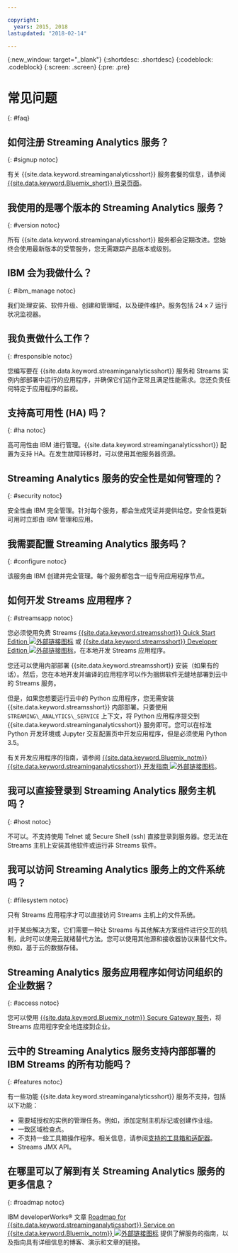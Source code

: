 ```yaml
---

copyright:
  years: 2015, 2018
lastupdated: "2018-02-14"

---
```


<!-- Attribute definitions -->
{:new_window: target="_blank"}
{:shortdesc: .shortdesc}
{:codeblock: .codeblock}
{:screen: .screen}
{:pre: .pre}

# 常见问题
{: #faq}

## 如何注册 Streaming Analytics 服务？
{: #signup notoc}  

有关 {{site.data.keyword.streaminganalyticsshort}} 服务套餐的信息，请参阅 [{{site.data.keyword.Bluemix_short}} 目录页面](https://console.ng.bluemix.net/catalog/services/streaming-analytics)。

## 我使用的是哪个版本的 Streaming Analytics 服务？
{: #version notoc}   

所有 {{site.data.keyword.streaminganalyticsshort}} 服务都会定期改进。您始终会使用最新版本的受管服务，您无需跟踪产品版本或级别。

## IBM 会为我做什么？
{: #ibm_manage notoc}   

我们处理安装、软件升级、创建和管理域，以及硬件维护。服务包括 24 x 7 运行状况监视器。


## 我负责做什么工作？  
{: #responsible notoc}

您编写要在 {{site.data.keyword.streaminganalyticsshort}} 服务和 Streams 实例内部部署中运行的应用程序，并确保它们运作正常且满足性能需求。您还负责任何特定于应用程序的监视。

## 支持高可用性 (HA) 吗？
{: #ha notoc}

高可用性由 IBM 进行管理。{{site.data.keyword.streaminganalyticsshort}} 配置为支持 HA。在发生故障转移时，可以使用其他服务器资源。

## Streaming Analytics 服务的安全性是如何管理的？
{: #security notoc}  

安全性由 IBM 完全管理。针对每个服务，都会生成凭证并提供给您。安全性更新可用时立即由 IBM 管理和应用。

## 我需要配置 Streaming Analytics 服务吗？  
{: #configure notoc}

该服务由 IBM 创建并完全管理。每个服务都包含一组专用应用程序节点。

## 如何开发 Streams 应用程序？
{: #streamsapp notoc}

您必须使用免费 Streams [{{site.data.keyword.streamsshort}} Quick Start Edition ![外部链接图标](../../icons/launch-glyph.svg "外部链接图标")](http://ibmstreams.github.io/streamsx.documentation/docs/4.2/qse-intro/) 或 [{{site.data.keyword.streamsshort}} Developer Edition ![外部链接图标](../../icons/launch-glyph.svg "外部链接图标")](http://www.ibm.com/support/docview.wss?uid=swg24042775)，在本地开发 Streams 应用程序。

您还可以使用内部部署 {{site.data.keyword.streamsshort}} 安装（如果有的话）。然后，您在本地开发并编译的应用程序可以作为捆绑软件无缝地部署到云中的 Streams 服务。

但是，如果您想要运行云中的 Python 应用程序，您无需安装 {{site.data.keyword.streamsshort}} 内部部署。只要使用 `STREAMING\_ANALYTICS\_SERVICE` 上下文，将 Python 应用程序提交到 {{site.data.keyword.streaminganalyticsshort}} 服务即可。您可以在标准 Python 开发环境或 Jupyter 交互配置页中开发应用程序，但是必须使用 Python 3.5。

有关开发应用程序的指南，请参阅 [{{site.data.keyword.Bluemix_notm}}{{site.data.keyword.streaminganalyticsshort}} 开发指南 ![外部链接图标](../../icons/launch-glyph.svg "外部链接图标")](https://developer.ibm.com/streamsdev/docs/bluemix-streaming-analytics-development-guide/)。

## 我可以直接登录到 Streaming Analytics 服务主机吗？
{: #host notoc}  

不可以。不支持使用 Telnet 或 Secure Shell (ssh) 直接登录到服务器。您无法在 Streams 主机上安装其他软件或运行非 Streams 软件。

## 我可以访问 Streaming Analytics 服务上的文件系统吗？
{: #filesystem notoc}  

只有 Streams 应用程序才可以直接访问 Streams 主机上的文件系统。

对于某些解决方案，它们需要一种让 Streams 与其他解决方案组件进行交互的机制，此时可以使用云就绪替代方法。您可以使用其他源和接收器协议来替代文件。例如，基于云的数据存储。

## Streaming Analytics 服务应用程序如何访问组织的企业数据？
{: #access notoc}  

您可以使用 [{{site.data.keyword.Bluemix_notm}} Secure Gateway 服务](https://console.ng.bluemix.net/catalog/services/secure-gateway)，将 Streams 应用程序安全地连接到企业。

## 云中的 Streaming Analytics 服务支持内部部署的 IBM Streams 的所有功能吗？
{: #features notoc}

有一些功能 {{site.data.keyword.streaminganalyticsshort}} 服务不支持，包括以下功能：

  - 需要域授权的实例的管理任务。例如，添加定制主机标记或创建作业组。
  - 一致区域检查点。
  - 不支持一些工具箱操作程序。相关信息，请参阅[支持的工具箱和适配器](/docs/services/StreamingAnalytics/compatible_toolkits.html)。
  - Streams JMX API。

## 在哪里可以了解到有关 Streaming Analytics 服务的更多信息？
{: #roadmap notoc}

IBM developerWorks® 文章 [Roadmap for {{site.data.keyword.streaminganalyticsshort}} Service on {{site.data.keyword.Bluemix_notm}} ![外部链接图标](../../icons/launch-glyph.svg "外部链接图标")](https://developer.ibm.com/streamsdev/docs/roadmap-for-streaming-analytics-service-on-bluemix/) 提供了解服务的指南，以及指向具有详细信息的博客、演示和文章的链接。
